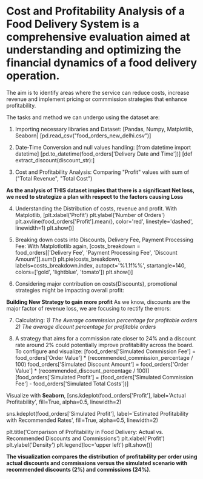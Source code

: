 # **Cost and Profitability Analysis of a Food Delivery System** is a comprehensive evaluation aimed at understanding and optimizing the financial dynamics of a food delivery operation.

The aim is to identify areas where the service can reduce costs, increase revenue and implement pricing or commmission strategies that enhance profitability.

The tasks and method we  can undergo using the dataset are:

1) Importing necessary libraries and Dataset:
[Pandas, Numpy, Matplotlib, Seaborn]
[pd.read_csv("food_orders_new_delhi.csv")]

2) Date-Time Conversion and null values handling:
[from datetime import datetime]
[pd.to_datetime(food_orders['Delivery Date and Time'])]
[def extract_discount(discount_str):]

3) Cost and Profitability Analysis:
  Comparing "Profit" values with sum of ("Total Revenue", "Total Cost")

**As the analysis of THIS dataset impies that there is a significant Net loss, we need to strategize a plan with respect to the factors causing Loss**

4) Understanding the Distribution of costs, revenue and profit.
With Matplotlib,
[plt.xlabel('Profit')
plt.ylabel('Number of Orders')
plt.axvline(food_orders['Profit'].mean(), color='red', linestyle='dashed', linewidth=1)
plt.show()]

5) Breaking down costs into Discounts, Delivery Fee, Payment Processing Fee:
With Matplotlotlib again,
[costs_breakdown = food_orders[['Delivery Fee', 'Payment Processing Fee', 'Discount Amount']].sum()
plt.pie(costs_breakdown, labels=costs_breakdown.index, autopct='%1.1f%%', startangle=140, colors=['gold', 'lightblue', 'tomato'])
plt.show()]

6) Considering major contribution on costs(Discounts), promotional strategies might be impacting overall profit:

**Building New Strategy to gain more profit**
As we know, discounts are the major factor of revenue loss, we are focusing to rectify the errors:

7) Calculating:
*1) The Average commission percentage for profitable orders*
*2) The average dicount percentage for profitable orders*

8)  A strategy that aims for a commission rate closer to 24% and a discount rate around 2% could potentially improve profitability across the board.
To configure and visualize:
[food_orders['Simulated Commission Fee'] = food_orders['Order Value'] * (recommended_commission_percentage / 100)
food_orders['Simulated Discount Amount'] = food_orders['Order Value'] * (recommended_discount_percentage / 100)]
[food_orders['Simulated Profit'] = (food_orders['Simulated Commission Fee'] -
                                   food_orders['Simulated Total Costs'])]

Visualize with **Seaborn**,
[sns.kdeplot(food_orders['Profit'], label='Actual Profitability', fill=True, alpha=0.5, linewidth=2)


sns.kdeplot(food_orders['Simulated Profit'], label='Estimated Profitability with Recommended Rates', fill=True, alpha=0.5, linewidth=2)

plt.title('Comparison of Profitability in Food Delivery: Actual vs. Recommended Discounts and Commissions')
plt.xlabel('Profit')
plt.ylabel('Density')
plt.legend(loc='upper left')
plt.show()]

**The visualization compares the distribution of profitability per order using actual discounts and commissions versus the simulated scenario with recommended discounts (2%) and commissions (24%).**
